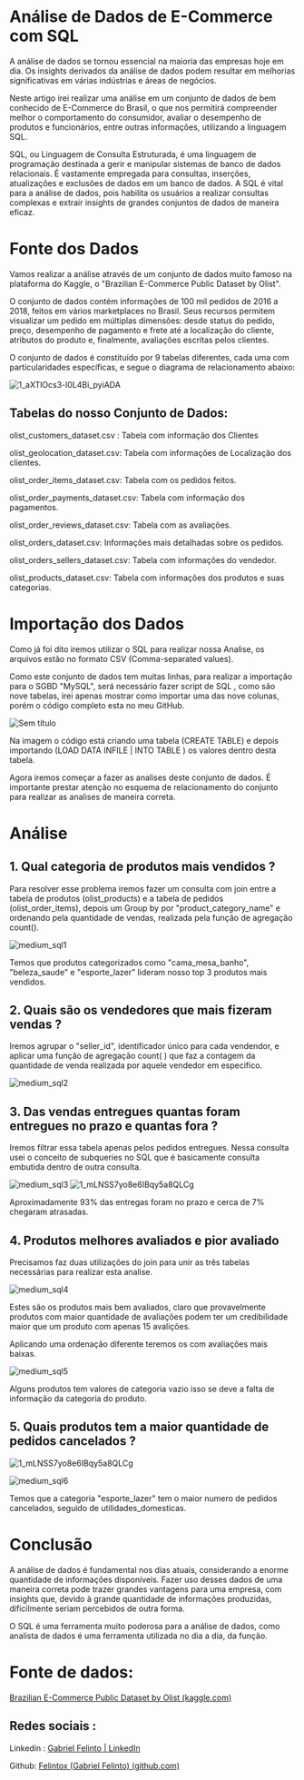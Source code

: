 # Análise de Dados de E-Commerce com SQL
A análise de dados se tornou essencial na maioria das empresas hoje em dia. Os insights derivados da análise de dados podem resultar em melhorias significativas em várias indústrias e áreas de negócios. 

Neste artigo irei realizar uma análise em um conjunto de dados de bem conhecido de E-Commerce do Brasil, o que nos permitirá compreender melhor o comportamento do consumidor, avaliar o desempenho de produtos e funcionários, entre outras informações, utilizando a linguagem SQL.

SQL, ou Linguagem de Consulta Estruturada, é uma linguagem de programação destinada a gerir e manipular sistemas de banco de dados relacionais. É vastamente empregada para consultas, inserções, atualizações e exclusões de dados em um banco de dados. A SQL é vital para a análise de dados, pois habilita os usuários a realizar consultas complexas e extrair insights de grandes conjuntos de dados de maneira eficaz.

# Fonte dos Dados

Vamos realizar a análise através de um conjunto de dados muito famoso na plataforma do Kaggle, o "Brazilian E-Commerce Public Dataset by Olist". 

O conjunto de dados contém informações de 100 mil pedidos de 2016 a 2018, feitos em vários marketplaces no Brasil. Seus recursos permitem visualizar um pedido em múltiplas dimensões: desde status do pedido, preço, desempenho de pagamento e frete até a localização do cliente, atributos do produto e, finalmente, avaliações escritas pelos clientes. 

O conjunto de dados é constituído por 9 tabelas diferentes, cada uma com particularidades específicas, e segue o diagrama de relacionamento abaixo:

![1_aXTlOcs3-l0L4Bi_pyiADA](https://github.com/Felintox/Sql_Olist_Analise/assets/129033082/8d16ad80-0849-4786-92d6-b7932b2ed3a1)

## Tabelas do nosso Conjunto de Dados:

olist_customers_dataset.csv : Tabela com informação dos Clientes

olist_geolocation_dataset.csv: Tabela com informações de Localização dos clientes.

olist_order_items_dataset.csv: Tabela com os pedidos feitos.

olist_order_payments_dataset.csv: Tabela com informação dos pagamentos.

olist_order_reviews_dataset.csv: Tabela com as avaliações.

olist_orders_dataset.csv: Informações mais detalhadas sobre os pedidos.

olist_orders_sellers_dataset.csv: Tabela com informações do vendedor.

olist_products_dataset.csv: Tabela com informações dos produtos e suas categorias.

# Importação dos Dados

Como já foi dito iremos utilizar o SQL para realizar nossa Analise, os arquivos estão no formato CSV (Comma-separated values).

Como este conjunto de dados tem muitas linhas, para realizar a importação para o SGBD "MySQL", será necessário fazer script de SQL , como são nove tabelas, irei apenas mostrar como importar uma das nove colunas, porém o código completo esta no meu GitHub.

![Sem título](https://github.com/Felintox/Sql_Olist_Analise/assets/129033082/ea6caf99-c3ce-45fa-ad0e-61781a85f124)

Na imagem o código está  criando uma tabela (CREATE TABLE) e depois importando (LOAD DATA INFILE | INTO TABLE ) os valores dentro desta tabela.

Agora iremos começar a fazer as analises deste conjunto de dados. É importante prestar atenção no esquema de relacionamento do conjunto para realizar as analises de maneira correta.

# Análise 


## 1. Qual categoria de produtos mais vendidos ?

Para resolver esse problema iremos fazer um consulta com join entre a tabela de produtos (olist_products) e a tabela de pedidos (olist_order_items), depois um Group by por "product_category_name" e ordenando pela quantidade de vendas, realizada pela função de agregação count().

![medium_sql1](https://github.com/Felintox/Sql_Olist_Analise/assets/129033082/ce036705-7d05-4c54-aeac-c5d753a91f6d)

Temos que produtos categorizados como "cama_mesa_banho", "beleza_saude" e "esporte_lazer" lideram nosso top 3 produtos mais vendidos.

## 2. Quais são os vendedores que mais fizeram vendas ? 

Iremos agrupar o "seller_id", identificador único para cada vendendor, e aplicar uma função de agregação count( ) que faz a contagem da quantidade de venda realizada por aquele vendedor em especifico.

![medium_sql2](https://github.com/Felintox/Sql_Olist_Analise/assets/129033082/6b5e6c5f-0fb9-4308-b195-1847e7d3a174)

## 3. Das vendas entregues quantas foram entregues no prazo e quantas fora ?

Iremos filtrar essa tabela apenas pelos pedidos entregues. Nessa consulta usei o conceito de subqueries no SQL que é basicamente consulta embutida dentro de outra consulta.

![medium_sql3](https://github.com/Felintox/Sql_Olist_Analise/assets/129033082/cbef2097-c026-4032-b904-8213ad43283b)
![1_mLNSS7yo8e6IBqy5a8QLCg](https://github.com/Felintox/Sql_Olist_Analise/assets/129033082/5ceda30e-7455-4aea-92a1-a3300a8b3793)

Aproximadamente 93% das entregas foram no prazo e cerca de 7% chegaram atrasadas.

## 4. Produtos melhores avaliados e pior avaliado

Precisamos faz duas utilizações do join para unir as três tabelas necessárias para realizar esta analise.

![medium_sql4](https://github.com/Felintox/Sql_Olist_Analise/assets/129033082/865afbca-2c02-49da-8634-462bbc774775)

Estes são os produtos mais bem avaliados, claro que provavelmente produtos com maior quantidade de avaliações podem ter um credibilidade maior que um produto com apenas 15 avalições.

Aplicando uma ordenação diferente teremos os com avaliações mais baixas.

![medium_sql5](https://github.com/Felintox/Sql_Olist_Analise/assets/129033082/9b4e2455-fed4-48b1-916a-65108e11d036)

Alguns produtos tem valores de categoria vazio isso se deve a falta de informação da categoria do produto.

## 5. Quais produtos tem a maior quantidade de pedidos cancelados ?

![1_mLNSS7yo8e6IBqy5a8QLCg](https://github.com/Felintox/Sql_Olist_Analise/assets/129033082/9f020bb7-a5e6-42cc-bc8b-c6fa945a9071)

![medium_sql6](https://github.com/Felintox/Sql_Olist_Analise/assets/129033082/d305bbdb-1a21-4d62-b526-8ae5daa34dc9)


Temos que a categoria "esporte_lazer" tem o maior numero de pedidos cancelados, seguido de utilidades_domesticas.

# Conclusão

A análise de dados é fundamental nos dias atuais, considerando a enorme quantidade de informações disponíveis. Fazer uso desses dados de uma maneira correta pode trazer grandes vantagens para uma empresa, com insights que, devido à grande quantidade de informações produzidas, dificilmente seriam percebidos de outra forma. 

O SQL é uma ferramenta muito poderosa para a análise de dados, como analista de dados é uma ferramenta utilizada no dia a dia, da função.

# Fonte de dados: 

[Brazilian E-Commerce Public Dataset by Olist (kaggle.com)](https://www.kaggle.com/datasets/olistbr/brazilian-ecommerce)
## Redes sociais :

Linkedin : [Gabriel Felinto | LinkedIn](https://www.linkedin.com/in/gabrielfelinto/)

Github: [Felintox (Gabriel Felinto) (github.com)](https://github.com/Felintox)



